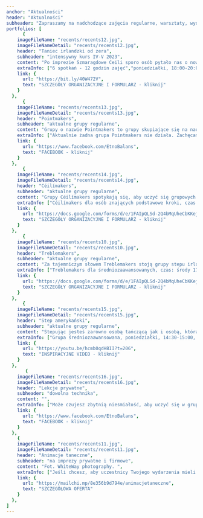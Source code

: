 ```yaml
---
anchor: "Aktualności"
header: "Aktualności"
subheader: "Zapraszamy na nadchodzące zajęcia regularne, warsztaty, wydarzenia, projekty."
portfolios: [
      {
    imageFileName: "recents/recents12.jpg",
    imageFileNameDetail: "recents/recents12.jpg",
    header: "Taniec irlandzki od zera",
    subheader: "intensywny kurs IV-V 2023",
    content: "Po imprezie Szmaragdowe Ceili sporo osób pytało nas o nowe grupy zajęciowe. Tak więc wychodzimy do Was z inicjatywą i zapraszamy serdecznie na krótki i intensywniejszy kurs tańca irlandzkiego od podstaw.",
    extraInfo: ["6 spotkań - 12 godzin zajęć","poniedziałki, 18:00-20:00", "daty: 17,24 kwietnia oraz 8,15,22,29 maja", "miejsce zajęć: Czarny Domek w Ogrodzie Szeląg - bardzo malownicze miejsce, dające szansę na socjalizację po zajęciach, można usiąść pomiędzy drzewami, napić się lub posilić i pogadać"],
    link: {
      url: "https://bit.ly/40W472V",
      text: "SZCZEGÓŁY ORGANIZACYJNE I FORMULARZ - kliknij"
    }
  },
      {
    imageFileName: "recents/recents13.jpg",
    imageFileNameDetail: "recents/recents13.jpg",
    header: "Pointmakers",
    subheader: "aktualne grupy regularne",
    content: "Grupy o nazwie Pointmakers to grupy skupiające się na nauce solowego tańca irlandzkiego w miękkich butach. Tańczony na śródstopiu sprawia wrażenie bardzo lekkiego i zwiewnego. Kroki obfitują w precyzyjne pozycje stóp, podnoszenia nóg i podskoki. Taniec ten na pewno ćwiczy kondycję, wspiera elastyczność i doenergetyzowanuje.",
    extraInfo: ["Aktualnie żadna grupa Pointmakers nie działa. Zachęcamy śledzić informacje na naszej stronie lub Facebooku, aby być na bieżąco.", "Jeśli nie ma grupy na Twoim poziomie, daj nam znać, że interesuje Cię nauka. Jeśli w najbliższym czasie nie otworzymy grupy, zawsze możesz skorzystać z lekcji indywidualnych lub zainicjować własną grupę, zbierając przyjaciół."],
    link: {
      url: "https://www.facebook.com/EtnoBalans",
      text: "FACEBOOK - kliknij"
    }
  },  
      {
    imageFileName: "recents/recents14.jpg",
    imageFileNameDetail: "recents/recents14.jpg",
    header: "Céilímakers",
    subheader: "aktualne grupy regularne",
    content: "Grupy Céilímakers spotykają się, aby uczyć się grupowych tańców irlandzkich (céilí oraz setów). Czasem zdarzają się tutaj także wtręty z innych regionów związanych z celtycką kulturą. Na zajęciach nie brakuje dobrej zabawy, socjalizacji, integracji i ... potu :) Aktualnie prowadzimy następujące grupy:",
    extraInfo: ["Céilímakers dla osób znających podstawowe kroki, czas: piątki 19:00-21:00, miejsce: STA, Ratajczaka 18, Poznań", "Warto zabrać: wygodne ciuchy i lekkie buty, wodę.", "Jeśli nie ma grupy na Twoim poziomie, daj nam znać, że interesuje Cię nauka. Jeśli w najbliższym czasie nie otworzymy grupy, zawsze możesz skorzystać z lekcji indywidualnych lub zainicjować własną grupę, zbierając przyjaciół."],
    link: {
      url: "https://docs.google.com/forms/d/e/1FAIpQLSd-2Q4bMqUheCbKKejnLmyNVP_oF8WS-z7SP1PkMiz4MZto8Q/viewform",
      text: "SZCZEGÓŁY ORGANIZACYJNE I FORMULARZ - kliknij"
    }
  },
      {
    imageFileName: "recents/recents10.jpg",
    imageFileNameDetail: "recents/recents10.jpg",
    header: "Treblemakers",
    subheader: "aktualne grupy regularne",
    content: "Za tajemniczym słowem Treblemakers stoją grupy stepu irlandzkiego, a -treble- oznacza jeden z podstawowych kroków w stepowaniu. Nasz styl uczenia opiera się przede wszystkim na przykładaniu uwagi do rytmu i szukaniu wygody dostosowanej do własnego ciała. Tańczymy solo, ale jednocześnie, a współbrzmienie w grupie to niesamowicie budujące doświadczenie, które potrafi poruszać i budować więź. Aktualnie prowadzimy następujące grupy:",
    extraInfo: ["Treblemakers dla średniozaawansowanych, czas: środy 17:30-19:00, miejsce: STA, Ratajczaka 18, Poznań", "Warto zabrać: wygodne ciuchy, buty do stepu lub półbuty na twardej podeszwie, wodę.", "Jeśli nie ma grupy na Twoim poziomie, daj nam znać, że interesuje Cię nauka. Jeśli w najbliższym czasie nie otworzymy grupy, zawsze możesz skorzystać z lekcji indywidualnych lub zainicjować własną grupę, zbierając przyjaciół."],
    link: {
      url: "https://docs.google.com/forms/d/e/1FAIpQLSd-2Q4bMqUheCbKKejnLmyNVP_oF8WS-z7SP1PkMiz4MZto8Q/viewform",
      text: "SZCZEGÓŁY ORGANIZACYJNE I FORMULARZ - kliknij"
    }
  },
      {
    imageFileName: "recents/recents15.jpg",
    imageFileNameDetail: "recents/recents15.jpg",
    header: "Step amerykański",
    subheader: "aktualne grupy regularne",
    content: "Stepując jesteś zarówno osobą tańczącą jak i osobą, która tworzy muzykę, a dokładniej sekcję perkusyjną. Podczas zajęć uczymy się zarówno gotowych sekwencji i choreografii, jak i improwizacji, która pozwala popłynąć naszym wewnętrznym impulsom.",
    extraInfo: ["Grupa średniozaawansowana, poniedziałki, 14:30-15:00, miejsce: STA, Ratajczaka 18, Poznań", "Jeśli chcesz dołączyć do grupy istniejącej, napisz do nad maila: magda@etnobalans.pl", "Jeśli nie ma grupy na Twoim poziomie, daj nam znać, że interesuje Cię nauka. Jeśli w najbliższym czasie nie otworzymy grupy, zawsze możesz skorzystać z lekcji indywidualnych lub zainicjować własną grupę, zbierając przyjaciół."],
    link: {
      url: "https://youtu.be/hcmb0qdHBII?t=206",
      text: "INSPIRACYJNE VIDEO - kliknij"
    }
  },
       {
    imageFileName: "recents/recents16.jpg",
    imageFileNameDetail: "recents/recents16.jpg",
    header: "Lekcje prywatne",
    subheader: "dowolna technika",
    content: "",
    extraInfo: ["Może czujesz zbytnią niesmiałość, aby uczyć się w grupie. Może chcesz nauczyć się czegoś bardzo konkretnego, np. choreografii, trudniejszego kroku lub sekwencji. Może trudno dopasować Ci Twój grafik do regularnych zajęć. Jakikolwiek masz cel, jesteśmy bardzo otwarci na lekcje 1:1.", "Proponujemy zajęcia: wszystkich rodzajów tańca irlandzkiego, stepu amerykańskiego, zajęcia umuzykalniające i poprawiające poczucie rytmu oraz mindful movement.", "Umówić lekcję możesz mailowo: magda@etnobalans.pl lub telefonicznie 502 582 480."],
    link: {
      url: "https://www.facebook.com/EtnoBalans",
      text: "FACEBOOK - kliknij"
    }
  },
    {
    imageFileName: "recents/recents11.jpg",
    imageFileNameDetail: "recents/recents11.jpg",
    header: "Animacje taneczne",
    subheader: "na imprezy prywatne i firmowe",
    content: "Fot. WhiteWay photography. ",
    extraInfo: ["Jeśli chcesz, aby uczestnicy Twojego wydarzenia mieli szansę lepiej się poznać, roztopić pierwsze lody, łatwiej złapać nić porozumienia, spotkajmy się. Kontakt w ruchu do dźwięków muzyki na żywo potrafi działać cuda i zbliżać bez zbędnych słów.", "Specjalizujemy się przede wszystkim w prowadzeniu animacji w klimacie irlandzkim i szkockim (tzw. ceilidh), ale chętnie proponujemy również małe wtręty m.in. z Bretanii, Izraela, USA czy Bałkanów.","Nasze animacje sprawdzają się zarówno podczas kameralnych, jak i dużych imprez (do 200 osób). Polecamy się na wesela, urodziny, wieczory panieńskie lub kawalerskie, rocznice ślubu, zjazdy rodzinne, konferencje..."],
    link: {
      url: "https://mailchi.mp/8e356b9d794e/animacjetaneczne",
      text: "SZCZEGÓŁOWA OFERTA"
    }
  },
]
---
```

